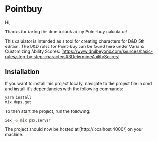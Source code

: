# Pointbuy

Hi, 

Thanks for taking the time to look at my Point-buy calculator! 

This calulator is intended as a tool for creating characters for D&D 5th edition. The D&D rules for Point-buy can be found here under Variant: Customizing Ability Scores: [https://www.dndbeyond.com/sources/basic-rules/step-by-step-characters#3DetermineAbilityScores]

## Installation

If you want to install this project locally, navigate to the project file in cmd and install it's dependancies with the following commands:

```bash
yarn install
mix deps.get
```

To then start the project, run the following:

```bash
iex -S mix phx.server
```

The project should now be hosted at [http://localhost:4000/] on your machine.